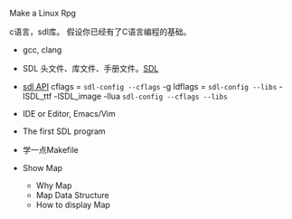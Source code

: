 
Make a Linux Rpg

c语言，sdl库。
假设你已经有了C语言编程的基础。

+ gcc, clang
+ SDL 头文件、库文件、手册文件。[SDL](http://www.libsdl.org/)
+ [sdl API](http://wiki.libsdl.org/CategoryAPI)
cflags = `sdl-config --cflags` -g
ldflags = `sdl-config --libs` -lSDL_ttf -lSDL_image -llua
`sdl-config --cflags --libs`

+ IDE or Editor, Emacs/Vim

+ The first SDL program

+ 学一点Makefile

+ Show Map
  - Why Map
  - Map Data Structure
  - How to display Map
